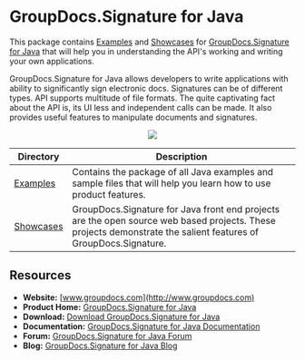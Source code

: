 # GroupDocs.Signature for Java

This package contains [Examples](#) and [Showcases](#) for [GroupDocs.Signature for Java]() that will help you in understanding the API's working and writing your own applications.

GroupDocs.Signature for Java allows developers to write applications with ability to significantly sign electronic docs. Signatures can be of different types. API supports multitude of file formats. The quite captivating fact about the API is, its UI less and independent calls can be made. It also provides useful features to manipulate documents and signatures.

<p align="center">

  <a title="Download complete GroupDocs.Signature for Java source code" href="https://codeload.github.com/groupdocs-signature/GroupDocs.Signature-for-Java/zip/master">
	<img src="https://raw.github.com/AsposeExamples/java-examples-dashboard/master/images/downloadZip-Button-Large.png" />
  </a>
</p>

Directory | Description
--------- | -----------
[Examples]()  | Contains the package of all Java examples and sample files that will help you learn how to use product features. 
[Showcases]()  | GroupDocs.Signature for Java front end projects are the open source web based projects. These projects demonstrate the salient features of GroupDocs.Signature. 

## Resources

+ **Website:** [www.groupdocs.com](http://www.groupdocs.com)
+ **Product Home:** [GroupDocs.Signature for Java]()
+ **Download:** [Download GroupDocs.Signature for Java]()
+ **Documentation:** [GroupDocs.Signature for Java Documentation]()
+ **Forum:** [GroupDocs.Signature for Java Forum](http://www.groupdocs.com/Community/forums/groupdocs.signature-product-family/6/showforum.aspx)
+ **Blog:** [GroupDocs.Signature for Java Blog](http://www.groupdocs.com/blog/category/groupdocs-signature-product-family)
